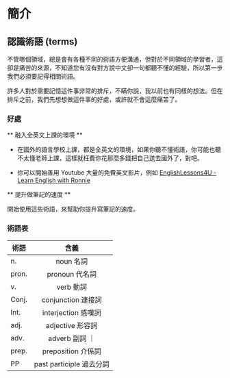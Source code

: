 # 簡介

## 認識術語 (terms)

不管哪個領域，總是會有各種不同的術語方便溝通，但對於不同領域的學習者，這卻是痛苦的來源，不知道您有沒有對方說中文卻一句都聽不懂的經驗，所以第一步我們必須要記得相關術語。

許多人對於需要記憶這件事非常的排斥，不瞞你說，我以前也有同樣的想法。但在排斥之前，我們先想想做這件事的好處，或許就不會這麼痛苦了。

### 好處

** 融入全英文上課的環境 **

* 在國外的語言學校上課，都是全英文的環境，如果你聽不懂術語，你可能也聽不太懂老師上課，這樣就枉費你花那麼多錢把自己送去國外了，對吧。

* 你可以開始善用 Youtube 大量的免費英文影片，例如 [EnglishLessons4U - Learn English with Ronnie](https://www.youtube.com/channel/UC4cmBAit8i_NJZE8qK8sfpA)

** 提升做筆記的速度 **

開始使用這些術語，來幫助你提升寫筆記的速度。

### 術語表

| 術語       |      含義               |
|-----------|:-----------------------:|
| n.        | noun 名詞                |
| pron.     | pronoun 代名詞           |
| v.        | verb 動詞                |
| Conj.     | conjunction 連接詞       |
| Int.      | interjection  感嘆詞     |
| adj.      | adjective 形容詞         |
| adv.      | adverb 副詞             ｜
| prep.     | preposition 介係詞       |
| PP        | past participle 過去分詞 |
